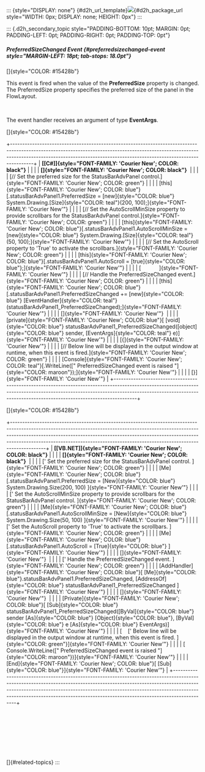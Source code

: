 ::: {style="DISPLAY: none"}
[](ms-xhelp:///?Id=d2h_url_template){#d2h_url_template}![](!package_url!){#d2h_package_url style="WIDTH: 0px; DISPLAY: none; HEIGHT: 0px"}
:::

::: {.d2h_secondary_topic style="PADDING-BOTTOM: 10pt; MARGIN: 0pt; PADDING-LEFT: 0pt; PADDING-RIGHT: 0pt; PADDING-TOP: 0pt"}
##### PreferredSizeChanged Event {#preferredsizechanged-event style="MARGIN-LEFT: 18pt; tab-stops: 18.0pt"}

[]{style="COLOR: #15428b"} 

This event is fired when the value of the **PreferredSize** property is changed. The PreferredSize property specifies the preferred size of the panel in the FlowLayout.

 

The event handler receives an argument of type **EventArgs**.

[]{style="COLOR: #15428b"} 

+---------------------------------------------------------------------------------------------------------------------------------------------------------------------------------------------------------------------------------------------------+
| **[\[C#\]]{style="FONT-FAMILY: 'Courier New'; COLOR: black"}**                                                                                                                                                                                    |
|                                                                                                                                                                                                                                                   |
| **[]{style="FONT-FAMILY: 'Courier New'; COLOR: black"}**                                                                                                                                                                                          |
|                                                                                                                                                                                                                                                   |
| [// Set the preferred size for the StatusBarAdvPanel control.]{style="FONT-FAMILY: 'Courier New'; COLOR: green"}                                                                                                                                  |
|                                                                                                                                                                                                                                                   |
| [this]{style="FONT-FAMILY: 'Courier New'; COLOR: blue"}[.statusBarAdvPanel1.PreferredSize = [new]{style="COLOR: blue"} System.Drawing.[Size]{style="COLOR: teal"}(200, 100);]{style="FONT-FAMILY: 'Courier New'"}                                 |
|                                                                                                                                                                                                                                                   |
| [// Set the AutoScrollMinSize property to provide scrollbars for the StatusBarAdvPanel control.]{style="FONT-FAMILY: 'Courier New'; COLOR: green"}                                                                                                |
|                                                                                                                                                                                                                                                   |
| [this]{style="FONT-FAMILY: 'Courier New'; COLOR: blue"}[.statusBarAdvPanel1.AutoScrollMinSize = [new]{style="COLOR: blue"} System.Drawing.[Size]{style="COLOR: teal"}(50, 100);]{style="FONT-FAMILY: 'Courier New'"}                              |
|                                                                                                                                                                                                                                                   |
| [// Set the AutoScroll property to \'True\' to activate the scrollbars.]{style="FONT-FAMILY: 'Courier New'; COLOR: green"}                                                                                                                        |
|                                                                                                                                                                                                                                                   |
| [this]{style="FONT-FAMILY: 'Courier New'; COLOR: blue"}[.statusBarAdvPanel1.AutoScroll = [true]{style="COLOR: blue"};]{style="FONT-FAMILY: 'Courier New'"}                                                                                        |
|                                                                                                                                                                                                                                                   |
| [            ]{style="FONT-FAMILY: 'Courier New'"}                                                                                                                                                                                                |
|                                                                                                                                                                                                                                                   |
| [// Handle the PreferredSizeChanged event.]{style="FONT-FAMILY: 'Courier New'; COLOR: green"}                                                                                                                                                     |
|                                                                                                                                                                                                                                                   |
| [this]{style="FONT-FAMILY: 'Courier New'; COLOR: blue"}[.statusBarAdvPanel1.PreferredSizeChanged += [new]{style="COLOR: blue"} [EventHandler]{style="COLOR: teal"}(statusBarAdvPanel1_PreferredSizeChanged);]{style="FONT-FAMILY: 'Courier New'"} |
|                                                                                                                                                                                                                                                   |
| []{style="FONT-FAMILY: 'Courier New'"}                                                                                                                                                                                                            |
|                                                                                                                                                                                                                                                   |
| [private]{style="FONT-FAMILY: 'Courier New'; COLOR: blue"}[ [void]{style="COLOR: blue"} statusBarAdvPanel1_PreferredSizeChanged([object]{style="COLOR: blue"} sender, [EventArgs]{style="COLOR: teal"} e)]{style="FONT-FAMILY: 'Courier New'"}    |
|                                                                                                                                                                                                                                                   |
| [{]{style="FONT-FAMILY: 'Courier New'"}                                                                                                                                                                                                           |
|                                                                                                                                                                                                                                                   |
| [// Below line will be displayed in the output window at runtime, when this event is fired.]{style="FONT-FAMILY: 'Courier New'; COLOR: green"}                                                                                                    |
|                                                                                                                                                                                                                                                   |
| [Console]{style="FONT-FAMILY: 'Courier New'; COLOR: teal"}[.WriteLine([\" PreferredSizeChanged event is raised \"]{style="COLOR: maroon"});]{style="FONT-FAMILY: 'Courier New'"}                                                                  |
|                                                                                                                                                                                                                                                   |
| [}]{style="FONT-FAMILY: 'Courier New'"}                                                                                                                                                                                                           |
+---------------------------------------------------------------------------------------------------------------------------------------------------------------------------------------------------------------------------------------------------+

[]{style="COLOR: #15428b"} 

+--------------------------------------------------------------------------------------------------------------------------------------------------------------------------------------------------------------------------------------------------------------------------------------------------------------------------------------+
| **[\[VB.NET\]]{style="FONT-FAMILY: 'Courier New'; COLOR: black"}**                                                                                                                                                                                                                                                                   |
|                                                                                                                                                                                                                                                                                                                                      |
| **[]{style="FONT-FAMILY: 'Courier New'; COLOR: black"}**                                                                                                                                                                                                                                                                             |
|                                                                                                                                                                                                                                                                                                                                      |
| [\' Set the preferred size for the StatusBarAdvPanel control. ]{style="FONT-FAMILY: 'Courier New'; COLOR: green"}                                                                                                                                                                                                                    |
|                                                                                                                                                                                                                                                                                                                                      |
| [Me]{style="FONT-FAMILY: 'Courier New'; COLOR: blue"}[.statusBarAdvPanel1.PreferredSize = [New]{style="COLOR: blue"} System.Drawing.Size(200, 100) ]{style="FONT-FAMILY: 'Courier New'"}                                                                                                                                             |
|                                                                                                                                                                                                                                                                                                                                      |
| [\' Set the AutoScrollMinSize property to provide scrollbars for the StatusBarAdvPanel control. ]{style="FONT-FAMILY: 'Courier New'; COLOR: green"}                                                                                                                                                                                  |
|                                                                                                                                                                                                                                                                                                                                      |
| [Me]{style="FONT-FAMILY: 'Courier New'; COLOR: blue"}[.statusBarAdvPanel1.AutoScrollMinSize = [New]{style="COLOR: blue"} System.Drawing.Size(50, 100) ]{style="FONT-FAMILY: 'Courier New'"}                                                                                                                                          |
|                                                                                                                                                                                                                                                                                                                                      |
| [\' Set the AutoScroll property to \'True\' to activate the scrollbars. ]{style="FONT-FAMILY: 'Courier New'; COLOR: green"}                                                                                                                                                                                                          |
|                                                                                                                                                                                                                                                                                                                                      |
| [Me]{style="FONT-FAMILY: 'Courier New'; COLOR: blue"}[.statusBarAdvPanel1.AutoScroll = [True]{style="COLOR: blue"} ]{style="FONT-FAMILY: 'Courier New'"}                                                                                                                                                                             |
|                                                                                                                                                                                                                                                                                                                                      |
| []{style="FONT-FAMILY: 'Courier New'"}                                                                                                                                                                                                                                                                                               |
|                                                                                                                                                                                                                                                                                                                                      |
| [\' Handle the PreferredSizeChanged event. ]{style="FONT-FAMILY: 'Courier New'; COLOR: green"}                                                                                                                                                                                                                                       |
|                                                                                                                                                                                                                                                                                                                                      |
| [AddHandler]{style="FONT-FAMILY: 'Courier New'; COLOR: blue"}[ [Me]{style="COLOR: blue"}.statusBarAdvPanel1.PreferredSizeChanged, [AddressOf]{style="COLOR: blue"} statusBarAdvPanel1_PreferredSizeChanged ]{style="FONT-FAMILY: 'Courier New'"}                                                                                     |
|                                                                                                                                                                                                                                                                                                                                      |
| []{style="FONT-FAMILY: 'Courier New'"}                                                                                                                                                                                                                                                                                               |
|                                                                                                                                                                                                                                                                                                                                      |
| [Private]{style="FONT-FAMILY: 'Courier New'; COLOR: blue"}[ [Sub]{style="COLOR: blue"} statusBarAdvPanel1_PreferredSizeChanged([ByVal]{style="COLOR: blue"} sender [As]{style="COLOR: blue"} [Object]{style="COLOR: blue"}, [ByVal]{style="COLOR: blue"} e [As]{style="COLOR: blue"} EventArgs)]{style="FONT-FAMILY: 'Courier New'"} |
|                                                                                                                                                                                                                                                                                                                                      |
| [    [\' Below line will be displayed in the output window at runtime, when this event is fired. ]{style="COLOR: green"}]{style="FONT-FAMILY: 'Courier New'"}                                                                                                                                                                        |
|                                                                                                                                                                                                                                                                                                                                      |
| [    Console.WriteLine([\" PreferredSizeChanged event is raised \"]{style="COLOR: maroon"})]{style="FONT-FAMILY: 'Courier New'"}                                                                                                                                                                                                     |
|                                                                                                                                                                                                                                                                                                                                      |
| [End]{style="FONT-FAMILY: 'Courier New'; COLOR: blue"}[ [Sub]{style="COLOR: blue"}]{style="FONT-FAMILY: 'Courier New'"}                                                                                                                                                                                                              |
+--------------------------------------------------------------------------------------------------------------------------------------------------------------------------------------------------------------------------------------------------------------------------------------------------------------------------------------+

 

 

 

 

[]{#related-topics}
:::

